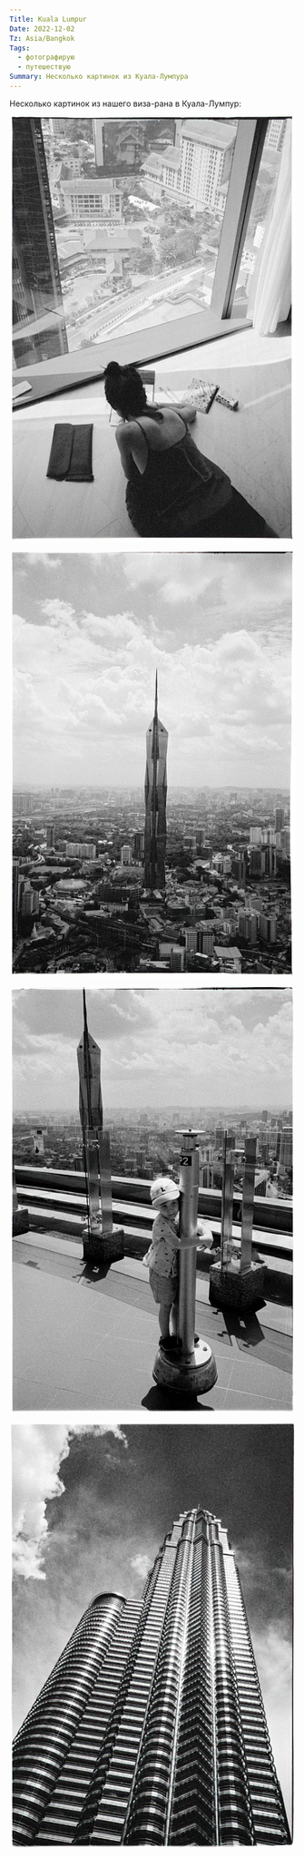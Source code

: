 ```yaml
---
Title: Kuala Lumpur
Date: 2022-12-02
Tz: Asia/Bangkok
Tags:
  - фотографирую
  - путешествую
Summary: Несколько картинок из Куала-Лумпура
---
```


Несколько картинок из нашего виза-рана в Куала-Лумпур:

![Katya lying down](images/kl-1.jpg)

![Tower](images/kl-2.jpg)

![Zakhary hug](images/kl-3.jpg)

![Petronas](images/kl-4.jpg)